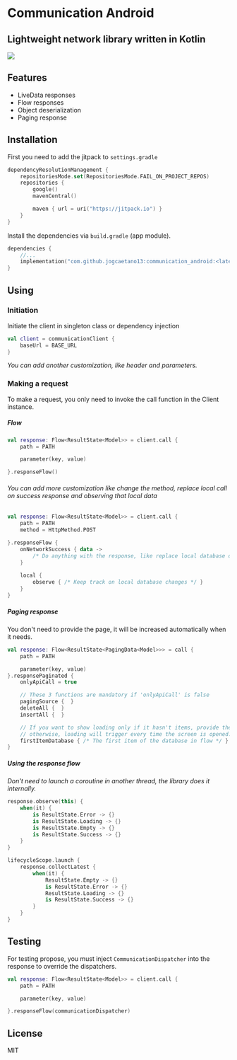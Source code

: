 # Communication Android
## Lightweight network library written in Kotlin

[![](https://jitpack.io/v/jogcaetano13/communication_android.svg)](https://jitpack.io/#jogcaetano13/communication_android)

## Features

- LiveData responses
- Flow responses
- Object deserialization
- Paging response

## Installation

First you need to add the jitpack to ```settings.gradle```

```kotlin
dependencyResolutionManagement {
    repositoriesMode.set(RepositoriesMode.FAIL_ON_PROJECT_REPOS)
    repositories {
        google()
        mavenCentral()

        maven { url = uri("https://jitpack.io") }
    }
}
```

Install the dependencies via ```build.gradle``` (app module).

```kotlin
dependencies {
    //...
    implementation("com.github.jogcaetano13:communication_android:<latest_version>")
}
```

## Using

### Initiation

Initiate the client in singleton class or dependency injection

```kotlin
val client = communicationClient {
    baseUrl = BASE_URL
}
```
*You can add another customization, like header and parameters.*

### Making a request

To make a request, you only need to invoke the call function in the Client instance.

##### Flow

```kotlin
val response: Flow<ResultState<Model>> = client.call {
    path = PATH

    parameter(key, value)

}.responseFlow()
```

###### You can add more customization like change the method, replace local call on success response and observing that local data

```kotlin
val response: Flow<ResultState<Model>> = client.call {
    path = PATH
    method = HttpMethod.POST

}.responseFlow {
    onNetworkSuccess { data ->
        /* Do anything with the response, like replace local database data */
    }
    
    local {
        observe { /* Keep track on local database changes */ }
    }
}
```

##### Paging response

You don't need to provide the page, it will be increased automatically when it needs.

```kotlin
val response: Flow<ResultState<PagingData<Model>>> = call {
    path = PATH

    parameter(key, value)
}.responsePaginated {
    onlyApiCall = true

    // These 3 functions are mandatory if 'onlyApiCall' is false
    pagingSource {  }
    deleteAll {  }
    insertAll {  }

    // If you want to show loading only if it hasn't items, provide the first nullable item from database,
    // otherwise, loading will trigger every time the screen is opened.
    firstItemDatabase { /* The first item of the database in flow */ }
}
```

##### Using the response flow

*Don't need to launch a coroutine in another thread, the library does it internally.*

```kotlin
response.observe(this) {
    when(it) {
        is ResultState.Error -> {}
        is ResultState.Loading -> {}
        is ResultState.Empty -> {}
        is ResultState.Success -> {}
    }
}
```

```kotlin
lifecycleScope.launch {
    response.collectLatest {
        when(it) {
            ResultState.Empty -> {}
            is ResultState.Error -> {}
            ResultState.Loading -> {}
            is ResultState.Success -> {}
        }
    }
}
```

## Testing

For testing propose, you must inject ```CommunicationDispatcher``` into the response to override the dispatchers.

```kotlin
val response: Flow<ResultState<Model>> = client.call {
    path = PATH

    parameter(key, value)

}.responseFlow(communicationDispatcher)
```

## License

MIT
